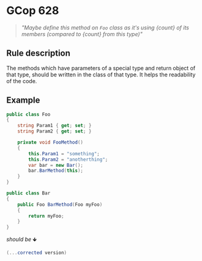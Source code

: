 ﻿# GCop 628

> *"Maybe define this method on `Foo` class as it's using \{count} of its members (compared to \{count} from this type)"*

## Rule description

The methods which have parameters of a special type and return object of that type, should be written in the class of that type. It helps the readability of the code.

## Example

```csharp
public class Foo
{
    string Param1 { get; set; }
    string Param2 { get; set; }

    private void FooMethod()
    {
        this.Param1 = "something";
        this.Param2 = "anotherthing";
        var bar = new Bar();
        bar.BarMethod(this);
    }
}

public class Bar
{
    public Foo BarMethod(Foo myFoo)
    {
        return myFoo;
    }
}
```

*should be* 🡻

```csharp
(...corrected version)
```